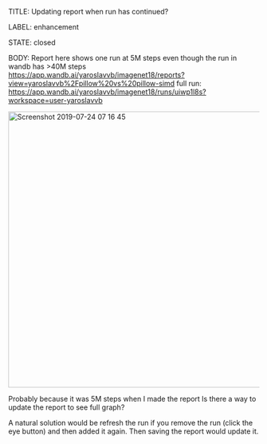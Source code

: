 TITLE:
Updating report when run has continued?

LABEL:
enhancement

STATE:
closed

BODY:
Report here shows one run at 5M steps even though the run in wandb has >40M steps
https://app.wandb.ai/yaroslavvb/imagenet18/reports?view=yaroslavvb%2Fpillow%20vs%20pillow-simd
full run: https://app.wandb.ai/yaroslavvb/imagenet18/runs/uiwp1l8s?workspace=user-yaroslavvb

<img width="553" alt="Screenshot 2019-07-24 07 16 45" src="https://user-images.githubusercontent.com/23068/61801150-274c3d00-ade3-11e9-9a93-3af62043bdc6.png">

Probably because it was 5M steps when I made the report
Is there a way to update the report to see full graph?


A natural solution would be refresh the run if you remove the run (click the eye button) and then added it again. Then saving the report would update it.

